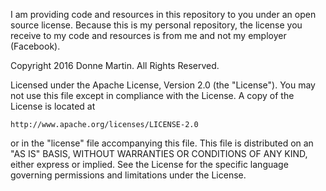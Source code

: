 I am providing code and resources in this repository to you under an open source
license.  Because this is my personal repository, the license you receive to my
code and resources is from me and not my employer (Facebook).

Copyright 2016 Donne Martin. All Rights Reserved.

Licensed under the Apache License, Version 2.0 (the "License"). You
may not use this file except in compliance with the License. A copy of
the License is located at

    http://www.apache.org/licenses/LICENSE-2.0

or in the "license" file accompanying this file. This file is
distributed on an "AS IS" BASIS, WITHOUT WARRANTIES OR CONDITIONS OF
ANY KIND, either express or implied. See the License for the specific
language governing permissions and limitations under the License.